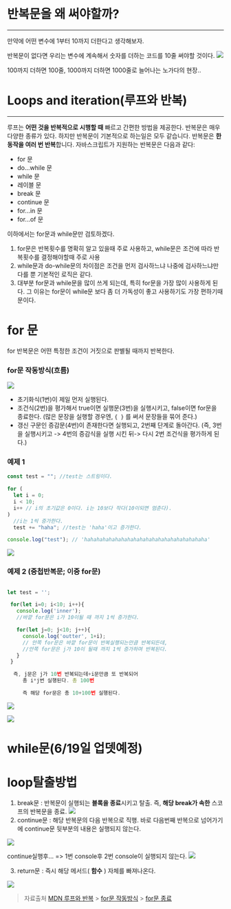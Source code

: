 # 반복문을 왜 써야할까?

---

만약에 어떤 변수에 1부터 10까지 더한다고 생각해보자.

반복문이 없다면 우리는 변수에 계속해서 숫자를 더하는 코드를 10줄 써야할 것이다.
![](https://velog.velcdn.com/images%2Fseod0209%2Fpost%2F4e6a3ef5-a56a-45b5-b53e-12112c8d9c33%2FScreen%20Shot%202021-06-13%20at%202.50.57%20PM.png)

100까지 더하면 100줄, 1000까지 더하면 1000줄로 늘어나는 노가다의 현장..

# Loops and iteration(루프와 반복)

---

루프는 **어떤 것을 반복적으로 시행할 때** 빠르고 간편한 방법을 제공한다.
반복문은 매우 다양한 종류가 있다. 하지만 반복문이 기본적으로 하는일은 모두 같습니다. 반복문은 **한 동작을 여러 번 반복**합니다.
자바스크립트가 지원하는 반복문은 다음과 같다:

- for 문
- do...while 문
- while 문
- 레이블 문
- break 문
- continue 문
- for...in 문
- for...of 문

이하에서는 for문과 while문만 검토하겠다.

1. for문은 반복횟수를 명확히 알고 있을때 주로 사용하고, while문은 조건에 따라 반복횟수를 결정해야할때 주로 사용
2. while문과 do-while문의 차이점은 조건을 먼저 검사하느냐 나중에 검사하느냐만 다를 뿐 기본적인 로직은 같다.
3. 대부분 for문과 while문을 많이 쓰게 되는데, 특히 for문을 가장 많이 사용하게 된다. 그 이유는 for문이 while문 보다 좀 더 가독성이 좋고 사용하기도 가장 편하기때문이다.

# for 문

for 반복문은 어떤 특정한 조건이 거짓으로 판별될 때까지 반복한다.

### for문 작동방식(흐름)

![](https://velog.velcdn.com/images%2Fseod0209%2Fpost%2F0f23dac2-48b7-4a30-9e43-05b286b95c33%2Fimage.png)

- 초기화식(1번)이 제일 먼저 실행된다.
- 조건식(2번)을 평가해서 true이면 실행문(3번)을 실행시키고, false이면 for문을 종료한다.
  (많은 문장을 실행할 경우엔, `{ }` 를 써서 문장들을 묶어 준다.)
- 갱신 구문인 증감문(4번)이 존재한다면 실행되고, 2번째 단계로 돌아간다.
  (즉, 3번을 실행시키고 -> 4번의 증감식을 실행 시킨 뒤-> 다시 2번 조건식을 평가하게 된다.)

### 예제 1

```jsx
const test = ""; //test는 스트링이다.

for (
  let i = 0;
  i < 10;
  i++ // i의 초기값은 0이다. i는 10보다 작다(10이되면 멈춘다).
)
  //i는 1씩 증가한다.
  test += "haha"; //test는 'haha'이고 증가한다.

console.log("test"); // 'hahahahahahahahahahahahahahahahahahahaha'
```

![](https://velog.velcdn.com/images%2Fseod0209%2Fpost%2F5632ed0c-925f-41dd-a85d-3426925da1c7%2Fimage.png)

### 예제 2 (중첩반복문; 이중 for문)

```jsx

let test = '';

 for(let i=0; i<10; i++){
   console.log('inner');
   //바깥 for문은 i가 10이될 때 까지 1씩 증가한다.

   for(let j=0; j<10; j++){
     console.log('outter', 1+i);
     // 안쪽 for문은 바깥 for문이 반복실행되는만큼 반복되든데,
     //안쪽 for문은 j가 10이 될때 까지 1씩 증가하며 반복된다.
   }
 }

  즉, j문은 j가 10번 반복되는데+i문만큼 또 반복되어
     총 i*j번 실행된다. 총 100번

     즉 해당 for문은 총 10+100번 실행된다.

```

![](https://velog.velcdn.com/images%2Fseod0209%2Fpost%2Fba642b79-2531-47e8-9f9c-c892a7c9a403%2FScreen%20Shot%202021-06-13%20at%202.05.57%20PM.png)

![](https://velog.velcdn.com/images%2Fseod0209%2Fpost%2F40bd7615-501e-4478-bcf8-d1bf46a1e23d%2FScreen%20Shot%202021-06-13%20at%202.11.11%20PM.png)

# while문(6/19일 업뎃예정)

# loop탈출방법

1. break문
   : 반복문이 실행되는 **블록을 종료**시키고 탈출. 즉, **해당 break가 속한** 스코프의 반복문을 종료.
   ![](https://velog.velcdn.com/images%2Fseod0209%2Fpost%2F281d8f10-ea6f-47f7-b630-649633183fa1%2FScreen%20Shot%202021-06-13%20at%202.20.14%20PM.png)
2. continue문
   : 해당 반복문의 다음 반복으로 직행. 바로 다음번째 반복으로 넘어가기에 continue문 뒷부분의 내용은 실행되지 않는다.

![](https://velog.velcdn.com/images%2Fseod0209%2Fpost%2F3c18d749-12cc-42c6-b25c-9f3830628ebc%2FScreen%20Shot%202021-06-13%20at%202.55.06%20PM.png)

continue실행후... => 1번 console후 2번 console이 실행되지 않는다.
![](https://velog.velcdn.com/images%2Fseod0209%2Fpost%2Ffe29cede-b39b-42a1-8e24-d8ef85479a05%2FScreen%20Shot%202021-06-13%20at%202.55.32%20PM.png)

3. return문
   : 즉시 해당 메서드( **함수** ) 자체를 빠져나온다.

![](https://velog.velcdn.com/images%2Fseod0209%2Fpost%2Fe5e2c231-fb7a-4199-b3ab-9c3752a6b952%2FScreen%20Shot%202021-06-13%20at%203.11.57%20PM.png)

> 자료출처
> [MDN 루프와 반복](https://developer.mozilla.org/ko/docs/Web/JavaScript/Guide/Loops_and_iteration) > [for문 작동방식](https://coding-factory.tistory.com/382) > [for문 종료](https://im-developer.tistory.com/69)
